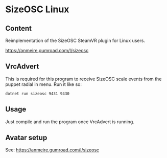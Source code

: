 # SizeOSC Linux

## Content
Reimplementation of the SizeOSC SteamVR plugin for Linux users.

 https://anmeire.gumroad.com/l/sizeosc

## VrcAdvert

This is required for this program to receive SizeOSC scale events from the puppet radial in menu. Run it like so:
```
dotnet run sizeosc 9431 9430
```

## Usage

Just compile and run the program once VrcAdvert is running.

## Avatar setup

See: https://anmeire.gumroad.com/l/sizeosc
